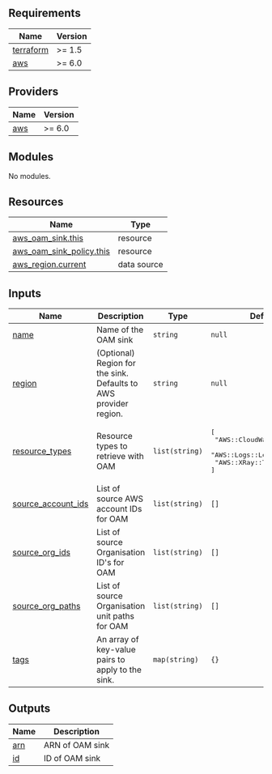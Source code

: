 ## Requirements

| Name | Version |
|------|---------|
| <a name="requirement_terraform"></a> [terraform](#requirement\_terraform) | >= 1.5 |
| <a name="requirement_aws"></a> [aws](#requirement\_aws) | >= 6.0 |

## Providers

| Name | Version |
|------|---------|
| <a name="provider_aws"></a> [aws](#provider\_aws) | >= 6.0 |

## Modules

No modules.

## Resources

| Name | Type |
|------|------|
| [aws_oam_sink.this](https://registry.terraform.io/providers/hashicorp/aws/latest/docs/resources/oam_sink) | resource |
| [aws_oam_sink_policy.this](https://registry.terraform.io/providers/hashicorp/aws/latest/docs/resources/oam_sink_policy) | resource |
| [aws_region.current](https://registry.terraform.io/providers/hashicorp/aws/latest/docs/data-sources/region) | data source |

## Inputs

| Name | Description | Type | Default | Required |
|------|-------------|------|---------|:--------:|
| <a name="input_name"></a> [name](#input\_name) | Name of the OAM sink | `string` | `null` | no |
| <a name="input_region"></a> [region](#input\_region) | (Optional) Region for the sink. Defaults to AWS provider region. | `string` | `null` | no |
| <a name="input_resource_types"></a> [resource\_types](#input\_resource\_types) | Resource types to retrieve with OAM | `list(string)` | <pre>[<br/>  "AWS::CloudWatch::Metric",<br/>  "AWS::Logs::LogGroup",<br/>  "AWS::XRay::Trace"<br/>]</pre> | no |
| <a name="input_source_account_ids"></a> [source\_account\_ids](#input\_source\_account\_ids) | List of source AWS account IDs for OAM | `list(string)` | `[]` | no |
| <a name="input_source_org_ids"></a> [source\_org\_ids](#input\_source\_org\_ids) | List of source Organisation ID's for OAM | `list(string)` | `[]` | no |
| <a name="input_source_org_paths"></a> [source\_org\_paths](#input\_source\_org\_paths) | List of source Organisation unit paths for OAM | `list(string)` | `[]` | no |
| <a name="input_tags"></a> [tags](#input\_tags) | An array of key-value pairs to apply to the sink. | `map(string)` | `{}` | no |

## Outputs

| Name | Description |
|------|-------------|
| <a name="output_arn"></a> [arn](#output\_arn) | ARN of OAM sink |
| <a name="output_id"></a> [id](#output\_id) | ID of OAM sink |
